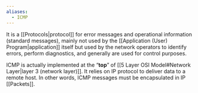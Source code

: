 ```yaml
---
aliases:
  - ICMP
---
```


It is a [[Protocols|protocol]] for error messages and operational information (standard messages), mainly not used by the [[Application (User) Program|application]] itself but used by the network operators to identify errors, perform diagnostics, and generally are used for control purposes.

ICMP is actually implemented at the “**top**” of [[5 Layer OSI Model#Network Layer|layer 3 (network layer)]]. It relies on IP protocol to deliver data to a remote host. In other words, ICMP messages must be encapsulated in IP [[Packets]].